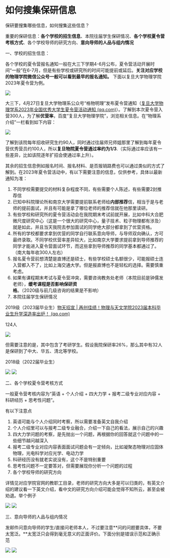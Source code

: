 # 如何搜集保研信息

保研要搜集哪些信息，如何搜集这些信息？

重要的保研信息：**各个学校的招生信息**、本院往届学生保研情况、**各个学校夏令营考核方式**、各个学校导师的研究方向、**意向导师的人品与组内情况**

一、学校的招生信息：

各个学校的夏令营报名通知一般在大三下学期4-6月公布，夏令营活动开展时间“一般”在6-7月，但是有些学校或研究所的时间可能提前或延后。**关注对应学校的物理学院微信公众号一般可以看到最早的报名通知。** 下面以复旦大学物理学院2023年夏令营为例。

![](.gitbook/assets/0.png)

大三下，4月27日复旦大学物理系公众号“格物明理”发布夏令营通知（[复旦大学物理学系2023年全国优秀大学生夏令营活动通知 (qq.com)](https://mp.weixin.qq.com/s/Z4yMDFvQdlKDvK6f5QnbdA)）。了解到本次夏令营入营300人，为了解**优营率**，百度“复旦大学物理学院”，浏览相关信息。在“物理系介绍”一栏看到如下内容：

![](.gitbook/assets/1.png)

了解到该院每年招收研究生约90人，同时通过往届师兄师姐那里了解到每年夏令营优秀营员约100人，所以**复旦物院夏令营通过率约为1/3**.（实际通过率应该有一些差异，比如该院逐年扩招会使通过率上升）。

其余的招生信息例如报名时间、报名材料、是否报销路费也可以通过类似的方式了解到。在2023年夏令营活动中，有以下需要注意的信息，仅供参考，具体以最新通知为准：

1. 不同学校需要提交的材料复杂程度不同，有些需要个人陈述，有些需要2封推荐信
2. 已知中科院理论所和南京大学需要提前联系老师给**内部推荐**信，相当于是与老师的提前面试，并且有可能是拿了哪位老师的推荐信就在他那里读研。
3. 有些学校和研究所的夏令营活动会在我院期末考试前就开展，比如中科大合肥微尺度研究中心（这是一个很大的研究中心，量子技术、粒子物理都有涉及）就是如此，并且当天我院去参加面试的同学绝大部分都拿到了优营资格。
4. 所有的学校都要求拿到优营的同学自行联系意向导师，与导师双向确认，方可最终录取。不同学校优营率差异较大，比如南京大学要求提前拿到导师推荐的同学才能进入夏令营面试环节，而这些拿到导师推荐的同学基本都通过了。（南大每年收300人左右）
5. 报名夏令营前想清楚是直博还是硕士，有些学校硕士名额很少，可能报硕士连入营都入不了，比如上海交通大学。但是报直博也不是轻松的选择。需要慎重考虑。
6. 如果有课程期末考试与夏令营冲突，需要咨询教务处老师（本院目前是钟儒发老师），**缓考课程是否影响保研资格**。（2020级与前几级咨询的结果是不影响）
7. 本院往届学生保研情况

2019级（2023届毕业生）[物天招宣 | 再创佳绩！物理与天文学院2023届本科毕业生升学深造率出炉！ (qq.com)](https://mp.weixin.qq.com/s/mP273wsGO7qGgTNOsiY\_-Q)

124人

![](.gitbook/assets/2.png)

但需要注意的是，其中包含了考研学生。假设我院保研率26%，那么其中有32人是保研到了中大、华五、清北等学校。

2018级（2022届毕业生）

![](.gitbook/assets/3.jpeg) ![](.gitbook/assets/4.jpeg)









二、各个学校夏令营考核方式

一般夏令营考核内容为“英语 + 个人介绍 + 四大力学 + 报考二级专业对应内容 + 科研经历 + 思考性问题”。

有以下注意点

1. 英语可能与个人介绍同时考察，所以需要准备英文自我介绍
2. 个人介绍里可以与报考二级专业融合，介绍一下自己的看法，展示自己的兴趣
3. 四大力学问题的考察，是先抛出一个问题，再根据你的回答就这个问题中的一些细节越问越深入
4. 报考二级专业对应内容表面面试问题会有一定倾向，比如凝聚态物理对应固体物理，光电科学对应光学、电动力学
5. 科研经历没有就老实说没有，这个不是特别重要
6. 思考性问题不一定要答对，但需要展现你分析一个问题的过程
7. 各个学校导师的研究方向

详情见对应学院官网的教职工目录，老师的研究方向大多是可以归类的，有英文介绍的建议看一下英文介绍，看中文的研究方向介绍可能会觉得不知所云，甚至会被劝退。举个例子

![](.gitbook/assets/5.png) ![](.gitbook/assets/6.png)









三、意向导师的人品与组内情况

发邮件问意向导师的学生/直接问老师本人，不过要注意**问的问题要具体，不要太宽泛。**太宽泛只会得到毫无意义的正面评价。下面分别是错误示范和正确示范

![](.gitbook/assets/7.png) ![](.gitbook/assets/8.png)
